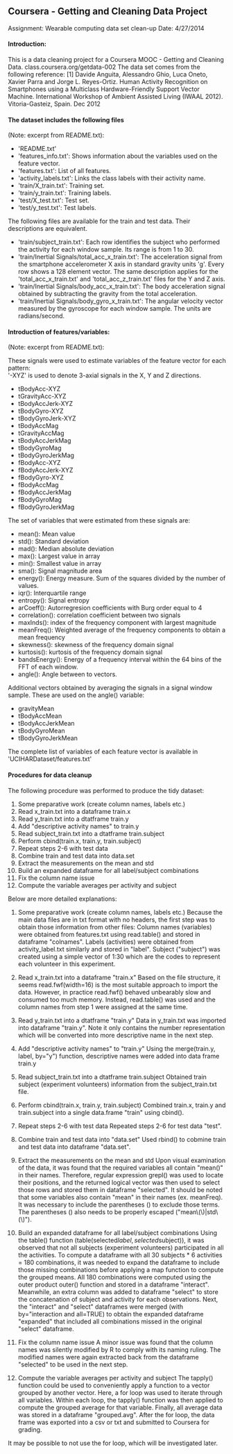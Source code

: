 ## Coursera - Getting and Cleaning Data Project
Assignment:   Wearable computing data set clean-up
Date:         4/27/2014

#### Introduction:

This is a data cleaning project for a Coursera MOOC - Getting and Cleaning Data. 
class.coursera.org/getdata-002
The data set comes from the following reference:
[1] Davide Anguita, Alessandro Ghio, Luca Oneto, Xavier Parra and Jorge L. Reyes-Ortiz. Human Activity Recognition on Smartphones using a Multiclass Hardware-Friendly Support Vector Machine. International Workshop of Ambient Assisted Living (IWAAL 2012). Vitoria-Gasteiz, Spain. Dec 2012


#### The dataset includes the following files 

(Note: excerpt from README.txt):
* 'README.txt'
* 'features_info.txt': Shows information about the variables used on the feature vector.
* 'features.txt': List of all features.
* 'activity_labels.txt': Links the class labels with their activity name.
* 'train/X_train.txt': Training set.
* 'train/y_train.txt': Training labels.
* 'test/X_test.txt': Test set.
* 'test/y_test.txt': Test labels.

The following files are available for the train and test data. Their descriptions are equivalent. 
* 'train/subject_train.txt': Each row identifies the subject who performed the activity for each window sample. Its range is from 1 to 30. 
* 'train/Inertial Signals/total_acc_x_train.txt': The acceleration signal from the smartphone accelerometer X axis in standard gravity units 'g'. Every row shows a 128 element vector. The same description applies for the 'total_acc_x_train.txt' and 'total_acc_z_train.txt' files for the Y and Z axis. 
* 'train/Inertial Signals/body_acc_x_train.txt': The body acceleration signal obtained by subtracting the gravity from the total acceleration. 
* 'train/Inertial Signals/body_gyro_x_train.txt': The angular velocity vector measured by the gyroscope for each window sample. The units are radians/second. 



#### Introduction of features/variables:

(Note: excerpt from README.txt):

These signals were used to estimate variables of the feature vector for each pattern:  
'-XYZ' is used to denote 3-axial signals in the X, Y and Z directions.

* tBodyAcc-XYZ
* tGravityAcc-XYZ
* tBodyAccJerk-XYZ
* tBodyGyro-XYZ
* tBodyGyroJerk-XYZ
* tBodyAccMag
* tGravityAccMag
* tBodyAccJerkMag
* tBodyGyroMag
* tBodyGyroJerkMag
* fBodyAcc-XYZ
* fBodyAccJerk-XYZ
* fBodyGyro-XYZ
* fBodyAccMag
* fBodyAccJerkMag
* fBodyGyroMag
* fBodyGyroJerkMag

The set of variables that were estimated from these signals are: 

* mean(): Mean value
* std(): Standard deviation
* mad(): Median absolute deviation 
* max(): Largest value in array
* min(): Smallest value in array
* sma(): Signal magnitude area
* energy(): Energy measure. Sum of the squares divided by the number of values. 
* iqr(): Interquartile range 
* entropy(): Signal entropy
* arCoeff(): Autorregresion coefficients with Burg order equal to 4
* correlation(): correlation coefficient between two signals
* maxInds(): index of the frequency component with largest magnitude
* meanFreq(): Weighted average of the frequency components to obtain a mean frequency
* skewness(): skewness of the frequency domain signal 
* kurtosis(): kurtosis of the frequency domain signal 
* bandsEnergy(): Energy of a frequency interval within the 64 bins of the FFT of each window.
* angle(): Angle between to vectors.

Additional vectors obtained by averaging the signals in a signal window sample. These are used on the angle() variable:

* gravityMean
* tBodyAccMean
* tBodyAccJerkMean
* tBodyGyroMean
* tBodyGyroJerkMean

The complete list of variables of each feature vector is available in 'UCIHARDataset/features.txt'



#### Procedures for data cleanup

The following procedure was performed to produce the tidy dataset:
1. Some preparative work (create column names, labels etc.)
2. Read x_train.txt into a dataframe train.x
3. Read y_train.txt into a dtatframe train.y
4. Add "descriptive activity names" to train.y
5. Read subject_train.txt into a dtatframe train.subject
6. Perform cbind(train.x, train.y, train.subject)
7. Repeat steps 2-6 with test data
8. Combine train and test data into data.set
9. Extract the measurements on the mean and std
10. Build an expanded dataframe for all label/subject combinations
11. Fix the column name issue
12. Compute the variable averages per activity and subject

Below are more detailed explanations:
1. Some preparative work (create column names, labels etc.)
Because the main data files are in txt format with no headers, the first step was to obtain those information from other files:
Column names (variables) were obtained from features.txt using read.table() and stored in dataframe "colnames".
Labels (activities) were obtained from activity_label.txt similarly and stored in "label".
Subject ("subject") was created using a simple vector of 1:30 which are the codes to represent each volunteer in this experiment.

2. Read x_train.txt into a dataframe "train.x"
Based on the file structure, it seems read.fwf(width=16) is the most suitable approach to import the data. However, in practice read.fwf() behaved unbearably slow and consumed too much memory.
Instead, read.table() was used and the column names from step 1 were assigned at the same time.

3. Read y_train.txt into a dtatframe "train.y"
Data in y_train.txt was imported into dataframe "train.y". Note it only contains the number representation which will be converted into more descriptive name in the next step.

4. Add "descriptive activity names" to "train.y"
Using the merge(train.y, label, by="y") function, descriptive names were added into data frame train.y

5. Read subject_train.txt into a dtatframe train.subject
Obtained train subject (experiment volunteers) information from the subject_train.txt file.

6. Perform cbind(train.x, train.y, train.subject)
Combined train.x, train.y and train.subject into a single data.frame "train" using cbind().

7. Repeat steps 2-6 with test data
Repeated steps 2-6 for test data "test".

8. Combine train and test data into "data.set"
Used rbind() to cobmine train and test data into dataframe "data.set".

9. Extract the measurements on the mean and std
Upon visual examination of the data, it was found that the required variables all contain "mean()" in their names. Therefore, regular expression grepl() was used to locate their positions, and the returned logical vector was then used to select those rows and stored them in dataframe "selected".
It should be noted that some variables also contain "mean" in their names (ex. meanFreq). It was necessary to include the parentheses () to exclude those terms. The parentheses () also needs to be properly escaped ("mean\\(\\)|std\\(\\)"). 

10. Build an expanded dataframe for all label/subject combinations
Using the table() function (table(selected$label, selected$subject)), it was observed that not all subjects (experiment volunteers) participated in all the activities. To compute a dataframe with all 30 subjects * 6 activities = 180 combinations, it was needed to expand the dataframe to include those missing combinations before applying a map function to compute the grouped means.
All 180 combinations were computed using the outer product outer() function and stored in a dataframe "interact".
Meanwhile, an extra column was added to dataframe "select" to store the concatenation of subject and activity for each observations.
Next, the "interact" and "select" dataframes were merged (with by="interaction and all=TRUE) to obtain the expanded dataframe "expanded" that included all combinations missed in the original "select" dataframe.

11. Fix the column name issue
A minor issue was found that the column names was silently modified by R to comply with its naming ruling. The modified names were again extracted back from the dataframe "selected" to be used in the next step.

12. Compute the variable averages per activity and subject
The tapply() function could be used to conveniently apply a function to a vector grouped by another vector. Here, a for loop was used to iterate through all variables. Within each loop, the tapply() function was then applied to compute the grouped average for that variable. Finally, all average data was stored in a dataframe "grouped.avg".
After the for loop, the data frame was exported into a csv or txt and submitted to Coursera for grading.

It may be possible to not use the for loop, which will be investigated later.





























